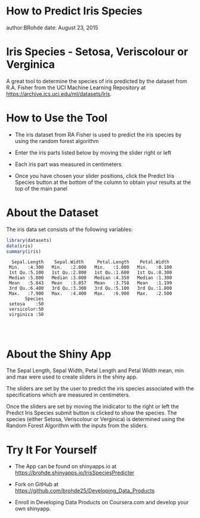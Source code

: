 How to Predict Iris Species
========================================================
author:BRohde 
date: August 23, 2015

Iris Species - Setosa, Veriscolour or Verginica
========================================================

A great tool to determine the species of iris predicted by the dataset from R.A. Fisher from the UCI Machine Learning Repository at https://archive.ics.uci.edu/ml/datasets/Iris.



How to Use the Tool
==========
  - The iris dataset from RA Fisher is used to predict the iris species
     by using the random forest algorithm
     
  - Enter the iris parts listed below by moving the slider right or
    left
    
  - Each iris part was measured in centimeters
  
  - Once you have chosen your slider positions, click the Predict Iris 
    Species button at the bottom of the column to obtain your results
    at the top of the main panel
 


About the Dataset 
========================================================

The iris data set consists of the following variables:

```r
library(datasets)
data(iris)
summary(iris)
```

```
  Sepal.Length    Sepal.Width     Petal.Length    Petal.Width   
 Min.   :4.300   Min.   :2.000   Min.   :1.000   Min.   :0.100  
 1st Qu.:5.100   1st Qu.:2.800   1st Qu.:1.600   1st Qu.:0.300  
 Median :5.800   Median :3.000   Median :4.350   Median :1.300  
 Mean   :5.843   Mean   :3.057   Mean   :3.758   Mean   :1.199  
 3rd Qu.:6.400   3rd Qu.:3.300   3rd Qu.:5.100   3rd Qu.:1.800  
 Max.   :7.900   Max.   :4.400   Max.   :6.900   Max.   :2.500  
       Species  
 setosa    :50  
 versicolor:50  
 virginica :50  
                
                
                
```


About the Shiny App
========================================================

The Sepal Length, Sepal Width, Petal Length and Petal Width mean, min and max were used to create sliders in the shiny app.  

The sliders are set by the user to predict the iris species associated with the specifications which are measured in centimeters.  

Once the sliders are set by moving the inidicator to the right or left the Predict Iris Species submit button is clicked to show the species.  The species (either Setosa, Veriscolour or Verginica) is determined using the Random Forest Algorithm with the inputs from the sliders.


Try It For Yourself
========================================================

  - The App can be found on shinyapps.io at https://brohde.shinyapps.io/IrisSpeciesPredicter
    
  - Fork on GitHub at https://github.com/brohde25/Developing_Data_Products
  
  - Enroll in Developing Data Products on Coursera.com and develop your
    own shinyapp.
